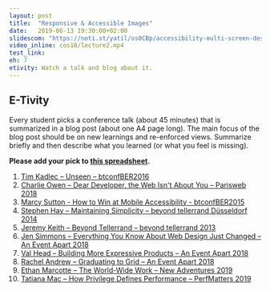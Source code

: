 ```yaml
---
layout: post
title:  "Responsive & Accessible Images"
date:   2019-06-13 19:30:00+02:00
slidescom: "https://noti.st/yatil/os0CBp/accessibility-multi-screen-design-images"
video_inline: cos18/lecture2.mp4
test_link:
eh: 7
etivity: Watch a talk and blog about it.
---
```


## E-Tivity

Every student picks a conference talk (about 45 minutes) that is summarized in a blog post (about one A4 page long). The main focus of the blog post should be on new learnings and re-enforced views. Summarize briefly and then describe what you learned (or what you feel is missing).

**Please add your pick to [this spreadsheet](https://docs.google.com/spreadsheets/d/1XCEbinqCMf943JQBrBxplAI4tsEyDZ-dsywSBvwA1LE/edit?usp=sharing).**

1. [Tim Kadlec – Unseen – btconfBER2016](https://vimeo.com/190833161)
2. [Charlie Owen – Dear Developer, the Web Isn't About You – Parisweb 2018](https://www.paris-web.fr/2018/conferences/dear-developer-the-web-isnt-about-you.php)
3. [Marcy Sutton - How to Win at Mobile Accessibility - btconfBER2015](https://vimeo.com/144596949)
4. [Stephen Hay – Maintaining Simplicity – beyond tellerrand Düsseldorf 2014](https://vimeo.com/102881604)
5. [Jeremy Keith – Beyond Tellerrand – beyond tellerrand 2013](https://vimeo.com/68352550)
6. [Jen Simmons – Everything You Know About Web Design Just Changed – An Event Apart 2018](https://aneventapart.com/news/post/everything-you-know-about-web-design-just-changed-by-jen-simmons) 
7. [Val Head – Building More Expressive Products – An Event Apart 2018](https://aneventapart.com/news/post/building-more-expressive-products-by-val-head-aea-video)
8. [Rachel Andrew – Graduating to Grid – An Event Apart 2018](https://aneventapart.com/news/post/graduating-to-grid-by-rachel-andrew)
9. [Ethan Marcotte – The World-Wide Work – New Adventures 2019](https://newadventuresconf.com/2019/coverage/ethan/)
10. [Tatiana Mac – How Privilege Defines Performance – PerfMatters 2019](https://www.youtube.com/watch?v=nQq_gZiZ-jg)